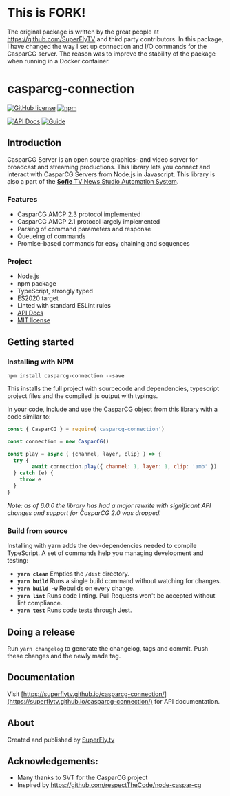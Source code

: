# This is FORK!

The original package is written by the great people at https://github.com/SuperFlyTV and third party contributors.
In this package, I have changed the way I set up connection and I/O commands for the CasparCG server.
The reason was to improve the stability of the package when running in a Docker container.



# casparcg-connection

[![GitHub license](https://img.shields.io/badge/license-MIT-blue.svg?style=flat-square)](https://raw.githubusercontent.com/SuperFlyTV/casparcg-connection/master/LICENSE) [![npm](https://img.shields.io/npm/v/casparcg-connection.svg?style=flat-square)](https://www.npmjs.com/package/casparcg-connection)

[![API Docs](https://img.shields.io/badge/Docs-Api-orange.svg?style=flat-square)](https://superflytv.github.io/casparcg-connection/) [![Guide](https://img.shields.io/badge/Docs-Getting%20started%20guide-orange.svg?style=flat-square)](https://superfly-tv.gitbooks.io/casparcg-connection-getting-started-guide/content/)

## Introduction

CasparCG Server is an open source graphics- and video server for broadcast and streaming productions. This library lets you connect and interact with CasparCG Servers from Node.js in Javascript.
This library is also a part of the [**Sofie** TV News Studio Automation System](https://github.com/nrkno/Sofie-TV-automation/).

### Features

- CasparCG AMCP 2.3 protocol implemented
- CasparCG AMCP 2.1 protocol largely implemented
- Parsing of command parameters and response
- Queueing of commands
- Promise-based commands for easy chaining and sequences

### Project

- Node.js
- npm package
- TypeScript, strongly typed
- ES2020 target
- Linted with standard ESLint rules
- [API Docs](https://superflytv.github.io/casparcg-connection/)
- [MIT license](https://raw.githubusercontent.com/SuperFlyTV/casparcg-connection/master/LICENSE)

## Getting started

### Installing with NPM

```
npm install casparcg-connection --save
```

This installs the full project with  sourcecode and dependencies, typescript project files and the compiled .js output with typings.

In your code, include and use the CasparCG object from this library with a code similar to:

```javascript
const { CasparCG } = require('casparcg-connection')

const connection = new CasparCG()

const play = async ( {channel, layer, clip} ) => {
  try {
		await connection.play({ channel: 1, layer: 1, clip: 'amb' })
  } catch (e) {
    throw e
  }
}
```

_Note: as of 6.0.0 the library has had a major rewrite with significant API changes and support for CasparCG 2.0 was dropped._

### Build from source

Installing with yarn adds the dev-dependencies needed to compile TypeScript. A set of commands help you managing development and testing:

- **`yarn clean`** Empties the `/dist` directory.
- **`yarn build`** Runs a single build command without watching for changes.
- **`yarn build -w`** Rebuilds on every change.
- **`yarn lint`** Runs code linting. Pull Requests won't be accepted without lint compliance.
- **`yarn test`** Runs code tests through Jest.

## Doing a release

Run `yarn changelog` to generate the changelog, tags and commit. Push these changes and the newly made tag.

## Documentation

Visit [https://superflytv.github.io/casparcg-connection/](https://superflytv.github.io/casparcg-connection/) for API documentation.

## About

Created and published by [SuperFly.tv](http://superfly.tv)

## Acknowledgements:

- Many thanks to SVT for the CasparCG project
- Inspired by https://github.com/respectTheCode/node-caspar-cg
